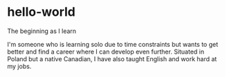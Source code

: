 # hello-world
The beginning as I learn

I'm someone who is learning solo due to time constraints but wants to get better and find a career where I can develop even further. Situated in Poland but a native Canadian, I have also taught English and work hard at my jobs.

